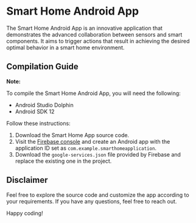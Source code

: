 # Smart Home Android App

The Smart Home Android App is an innovative application that demonstrates the advanced collaboration between sensors and smart components. It aims to trigger actions that result in achieving the desired optimal behavior in a smart home environment.


## Compilation Guide

**Note:** 

To compile the Smart Home Android App, you will need the following:

- Android Studio Dolphin
- Android SDK 12

Follow these instructions:

1. Download the Smart Home App source code.
2. Visit the [Firebase console](https://console.firebase.google.com/) and create an Android app with the application ID set as `com.example.smarthomeapplication`. 
3. Download the `google-services.json` file provided by Firebase and replace the existing one in the project.

## Disclaimer

Feel free to explore the source code and customize the app according to your requirements. If you have any questions, feel free to reach out.

Happy coding!

